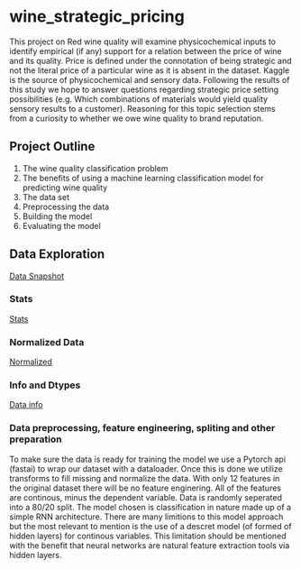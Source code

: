 # wine_strategic_pricing
This project on Red wine quality will examine physicochemical inputs to identify empirical (if any) support for a relation between the price of wine and its quality. Price is defined under the connotation of being strategic and not the literal price of a particular wine as it is absent in the dataset. Kaggle is the source of physicochemical and sensory data. Following the results of this study we hope to answer questions regarding strategic price setting possibilities (e.g. Which combinations of materials would yield quality sensory results to a customer). Reasoning for this topic selection stems from a curiosity to whether we owe wine quality to brand reputation.

## Project Outline
1. The wine quality classification problem
2. The benefits of using a machine learning classification model for predicting wine quality
3. The data set
4. Preprocessing the data
5. Building the model
6. Evaluating the model


## Data Exploration
[Data Snapshot](https://github.com/DvegaDv01/wine_strategic_pricing/tree/main/artifacts/head.png)
### Stats
[Stats](https://github.com/DvegaDv01/wine_strategic_pricing/tree/main/artifacts/stats.png)
### Normalized Data
[Normalized](https://github.com/DvegaDv01/wine_strategic_pricing/tree/main/artifacts/normalized.png)
### Info and Dtypes
[Data info](https://github.com/DvegaDv01/wine_strategic_pricing/tree/main/artifacts/info.png)
### Data preprocessing, feature engineering, spliting and other preparation
To make sure the data is ready for training the model we use a Pytorch api (fastai) to wrap our dataset with a dataloader. Once this is done we utilize transforms to fill missing and normalize the data. With only 12 features in the original dataset there will be no feature enginering. All of the features are continous, minus the dependent variable. Data is randomly seperated into a 80/20 split. The model chosen is classification in nature made up of a simple RNN architecture. There are many limitions to this model approach but the most relevant to mention is the use of a descret model (of formed of hidden layers) for continous variables. This limitation should be mentioned with the benefit that neural networks are natural feature extraction tools via hidden layers.
